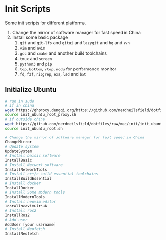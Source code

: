 # Init Scripts

Some init scripts for different platforms.

1. Change the mirror of software manager for fast speed in China
2. Install some basic package
   1. `git` and `git-lfs` and `gitui` and `lazygit` and `hg` and `svn`
   2. `vim` and `nvim`
   3. `gcc` and `cmake` and another build toolchains
   4. `tmux` and `screen`
   5. `python3` and `pip`
   6. `top`, `bottom`, `vtop`, `ncdu` for performance monitor
   7. `fd`, `fzf`, `ripgrep`, `exa`, `lsd` and `bat`

## Initialize Ubuntu

```bash
# run in sudo
# if in china
wget https://ghproxy.dengqi.org/https://github.com/nerdneilsfield/dotfiles/raw/mac/init/init_ubuntu_root_proxy.sh
source init_ubuntu_root_proxy.sh
# if outside china
wget https://github.com/nerdneilsfield/dotfiles/raw/mac/init/init_ubuntu_root.sh
source init_ubuntu_root.sh

# Change the mirror of software manager for fast speed in China
ChangeMirror
# Update system
UpdateSystem
# Install baisic software
InstallBasic
# Install Network software
InstallNetworkTools
# Install c++/c build essential toolchains
InstallBuildEssential
# Install docker
InstallDocker
# Install Some modern tools
InstallModernTools
# Install neovim editor
InstallNeovimGithub
# Install ros2
InstallRos2
# Add user
AddUser [your username]
# Install Neofetch
InstallNeofetch
```
